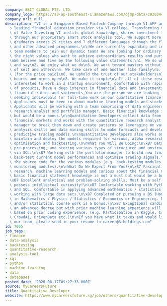 ```yaml
---
company: 8BIT GLOBAL PTE. LTD.
company_logo: https://s3-ap-southeast-1.amazonaws.com/ojmp-data/c930344b1462263816dcbcff02d5905e/8bit-global.jpg
company_url: null
description: "VI is a Singapore-Based Fintech Company through VI APP and the region\u2019\
  s leading financial education provider via VI college. Transforming the perception\
  \ of Value Investing VI instils global knowledge, shares investment techniques and\
  \ through our proprietary smart stock analysis tool. We support more than 20,000\
  \ graduates across 29 cities and 7 different languages through the flagship VI bootcamp\
  \ and other advanced programmes.\n\nWe are currently expanding and inviting more\
  \ team members to join our dynamic team! We are looking for ordinary people with\
  \ the right values who want to achieve extraordinary results and pursue one dream.\n\
  \nWe believe and live by the following value statements:\n1. We do what we think\
  \ and say\n2. We enjoy what we do\n3. We work toward mastery without invalidation\
  \ of self and others\n4. We take care of one another like family\n5. We are value-conscious\
  \ (for the price paid)\n6. We uphold the trust of our stakeholders\n7. We keep our\
  \ hearts and minds open\n8. We make it simple\n\nIf all of these resonate with you,\
  \ interested to work in a startup environment, comfortable with rapid iteration\
  \ of products, have a deep interest in financial data and investments, understand\
  \ financial ratios and statements,You are the person we are looking for!\n\nWe are\
  \ seeking individuals for full-time work in our quantitative finance research team.\
  \ Applicants must be keen in about machine learning models and stocks investing.\
  \ Applicants will be working with a team comprising of data engineers, quantitative\
  \ research analyst and portfolio manager. Basic financial knowledge is not a must\
  \ but would be a bonus.\n\nQuantitative Developers collect data from the global\
  \ financial markets and works with the quantitative research analyst and portfolio\
  \ manager to break them down and create patterns by leveraging on various statistical\
  \ analysis skills and data mining skills to make forecasts and develop profitable\
  \ predictive trading models.\n\nQuantitative Developers also works on optimising,\
  \ maintain and deploy the models required for various, alpha research, portfolio\
  \ optimization and backtesting.\n\nWhat You Will Be Doing:\n\xB7 Data scraping,\
  \ pre-processing, and storing various types of structured and unstructured data\
  \ via SQL.\n\xB7 Working with the portfolio manager to build new financial models,\
  \ back-test current model performances and optimise trading signals.\n\xB7 Optimise\
  \ the source code for the various modules (e.g. back-testing modules, and portfolio\
  \ monitoring modules).\n\nWhat Do We Expect From You?\n\xB7 Fascination in quantitative\
  \ research, machine learning models and curious about the financial markets \u2013\
  \ basic financial statement knowledge is not a must but would be a bonus for consideration.\n\
  \xB7 Excellent analytical and problem-solving skills. Must be a self-starter and\
  \ possess intellectual curiosity!\n\xB7 Comfortable working with Python (Jupyter)\
  \ and SQL. Comfortable in applying advanced mathematics / statistics concepts and\
  \ working with large data sets.\n\xB7 Completed or pursuing a BS (Hons) or MS in\
  \ in Mathematics / Physics / Statistics / Economics or Engineering. Machine learning\
  \ and/or statistical course work is a bonus.\n\xB7 Exceptional candidates without\
  \ an advanced degree but with prior machine learning experience will be considered\
  \ based on prior coding experience. (e.g. Participation in Kaggle, CrowdAnalytix,\
  \ CrowdAI, DrivenData etc.)\n\nIf you have what it takes and would like to join\
  \ our team, please send in your resume to career@8iholdings.com"
id: 7065
job_tags:
- finance
- data-analysis
- backtesting
- quantitative-research
- analysis-tool
- sql
- python
- machine-learning
- data
- databases
posted_date: '2020-08-17T09:27:33.000Z'
source: myCareersFuture
title: Quantitative Developer
website: https://www.mycareersfuture.sg/job/others/quantitative-developer-dbae23e39f0ac08afdba531f36ad4355
---
```

